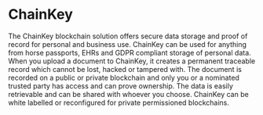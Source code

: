 # ChainKey
The ChainKey blockchain solution offers secure data storage and proof of record for personal and business use. ChainKey can be used for anything from horse passports, EHRs and GDPR compliant storage of personal data. When you upload a document to ChainKey, it creates a permanent traceable record which cannot be lost, hacked or tampered with. The document is recorded on a public or private blockchain and only you or a nominated trusted party has access and can prove ownership. The data is easily retrievable and can be shared with whoever you choose. ChainKey can be white labelled or reconfigured for private permissioned blockchains.
